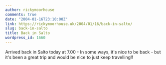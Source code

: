 ```yaml
---
author: rickymoorhouse
comments: true
date: "2004-01-16T23:10:00Z"
link: https://rickymoorhouse.uk/2004/01/16/back-in-salto/
slug: back-in-salto
title: Back in Salto
wordpress_id: 1660
---
```


Arrived back in Salto today at 7.00 - In some ways, it's nice to be back - but it's been a great trip and would be nice to just keep travelling!!
